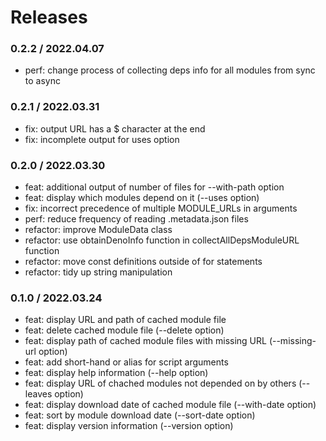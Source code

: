 # Releases


### 0.2.2 / 2022.04.07

- perf: change process of collecting deps info for all modules from sync to async

### 0.2.1 / 2022.03.31

- fix: output URL has a $ character at the end
- fix: incomplete output for uses option

### 0.2.0 / 2022.03.30

- feat: additional output of number of files for --with-path option
- feat: display which modules depend on it (--uses option)
- fix: incorrect precedence of multiple MODULE_URLs in arguments
- perf: reduce frequency of reading .metadata.json files
- refactor: improve ModuleData class
- refactor: use obtainDenoInfo function in collectAllDepsModuleURL function
- refactor: move const definitions outside of for statements
- refactor: tidy up string manipulation

### 0.1.0 / 2022.03.24

- feat: display URL and path of cached module file
- feat: delete cached module file (--delete option)
- feat: display path of cached module files with missing URL (--missing-url option)
- feat: add short-hand or alias for script arguments
- feat: display help information (--help option)
- feat: display URL of chached modules not depended on by others (--leaves option)
- feat: display download date of cached module file (--with-date option)
- feat: sort by module download date (--sort-date option)
- feat: display version information (--version option)
